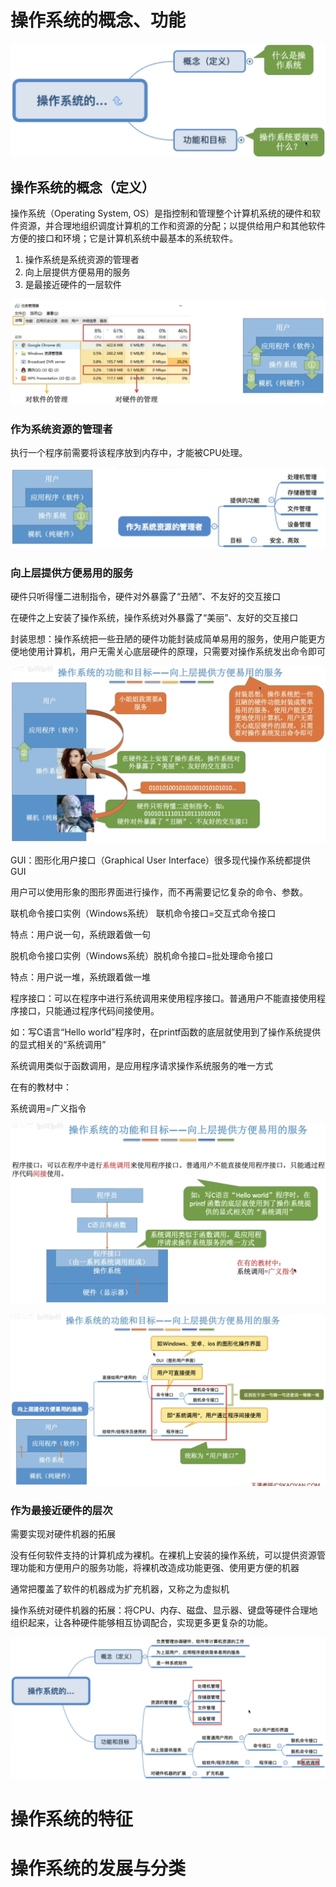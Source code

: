 # 操作系统的概念、功能

<img src="1.png" style="zoom:67%;" />

## 操作系统的概念（定义）

操作系统（Operating System, OS）是指控制和管理整个计算机系统的硬件和软件资源，并合理地组织调度计算机的工作和资源的分配；以提供给用户和其他软件方便的接口和环境；它是计算机系统中最基本的系统软件。

1. 操作系统是系统资源的管理者
2. 向上层提供方便易用的服务
3. 是最接近硬件的一层软件

![](2.png)

### 作为系统资源的管理者

执行一个程序前需要将该程序放到内存中，才能被CPU处理。

<img src="3.png" style="zoom:67%;" />

### 向上层提供方便易用的服务

硬件只听得懂二进制指令，硬件对外暴露了“丑陋”、不友好的交互接口

在硬件之上安装了操作系统，操作系统对外暴露了“美丽”、友好的交互接口

封装思想：操作系统把一些丑陋的硬件功能封装成简单易用的服务，使用户能更方便地使用计算机，用户无需关心底层硬件的原理，只需要对操作系统发出命令即可

<img src="4.png" style="zoom:67%;" />

GUI：图形化用户接口（Graphical User Interface）很多现代操作系统都提供GUI

用户可以使用形象的图形界面进行操作，而不再需要记忆复杂的命令、参数。

联机命令接口实例（Windows系统） 联机命令接口=交互式命令接口

特点：用户说一句，系统跟着做一句

脱机命令接口实例（Windows系统）脱机命令接口=批处理命令接口

特点：用户说一堆，系统跟着做一堆

程序接口：可以在程序中进行系统调用来使用程序接口。普通用户不能直接使用程序接口，只能通过程序代码间接使用。

如：写C语言“Hello world”程序时，在printf函数的底层就使用到了操作系统提供的显式相关的“系统调用”

系统调用类似于函数调用，是应用程序请求操作系统服务的唯一方式

在有的教材中：

系统调用=广义指令

<img src="5.png" style="zoom:67%;" />

![](6.png)

### 作为最接近硬件的层次

需要实现对硬件机器的拓展

没有任何软件支持的计算机成为裸机。在裸机上安装的操作系统，可以提供资源管理功能和方便用户的服务功能，将裸机改造成功能更强、使用更方便的机器

通常把覆盖了软件的机器成为扩充机器，又称之为虚拟机

操作系统对硬件机器的拓展：将CPU、内存、磁盘、显示器、键盘等硬件合理地组织起来，让各种硬件能够相互协调配合，实现更多更复杂的功能。

![](7.png)

# 操作系统的特征

# 操作系统的发展与分类